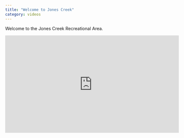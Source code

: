 ```yaml
---
title: "Welcome to Jones Creek"
category: videos
---
```


Welcome to the Jones Creek Recreational Area.

<iframe
  width="560"
  height="315"
  src="https://www.youtube.com/embed/6NOzo-l77Rs"
  frameborder="0"
  allowfullscreen>
</iframe>
